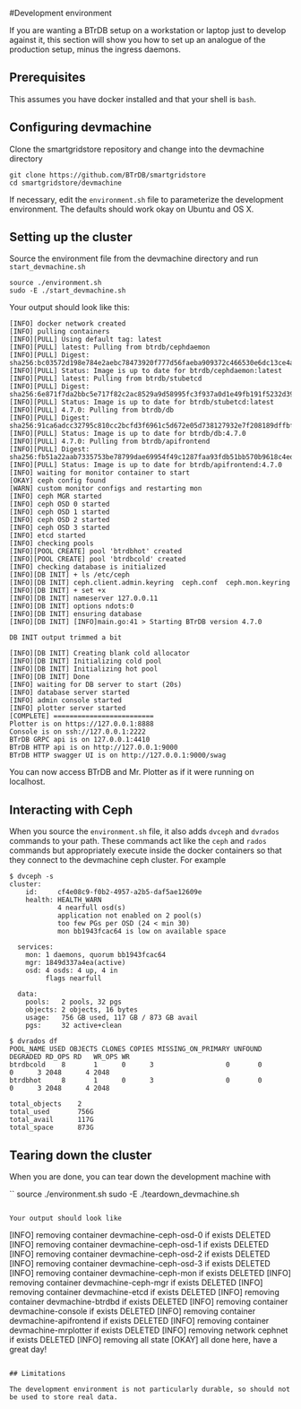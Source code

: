
#Development environment

If you are wanting a BTrDB setup on a workstation or laptop just to develop against it, this section will show you how to set up an analogue of the production setup, minus the ingress daemons.

## Prerequisites

This assumes you have docker installed and that your shell is `bash`.

## Configuring devmachine

Clone the smartgridstore repository and change into the devmachine directory

```
git clone https://github.com/BTrDB/smartgridstore
cd smartgridstore/devmachine
```

If necessary, edit the `environment.sh` file to parameterize the development environment. The defaults should work okay on Ubuntu and OS X. 

## Setting up the cluster

Source the environment file from the devmachine directory and run `start_devmachine.sh`

```
source ./environment.sh
sudo -E ./start_devmachine.sh
```

Your output should look like this:

```
[INFO] docker network created
[INFO] pulling containers
[INFO][PULL] Using default tag: latest
[INFO][PULL] latest: Pulling from btrdb/cephdaemon
[INFO][PULL] Digest: sha256:bc03572d198e784e2aebc78473920f777d56faeba909372c466530e6dc13ce4a
[INFO][PULL] Status: Image is up to date for btrdb/cephdaemon:latest
[INFO][PULL] latest: Pulling from btrdb/stubetcd
[INFO][PULL] Digest: sha256:6e871f7da2bbc5e717f82c2ac8529a9d58995fc3f937a0d1e49fb191f5232d39
[INFO][PULL] Status: Image is up to date for btrdb/stubetcd:latest
[INFO][PULL] 4.7.0: Pulling from btrdb/db
[INFO][PULL] Digest: sha256:91ca6adcc32795c810cc2bcfd3f6961c5d672e05d738127932e7f208189dffbf
[INFO][PULL] Status: Image is up to date for btrdb/db:4.7.0
[INFO][PULL] 4.7.0: Pulling from btrdb/apifrontend
[INFO][PULL] Digest: sha256:fb51a22aab7335753be78799dae69954f49c1287faa93fdb51bb570b9618c4ed
[INFO][PULL] Status: Image is up to date for btrdb/apifrontend:4.7.0
[INFO] waiting for monitor container to start
[OKAY] ceph config found
[WARN] custom monitor configs and restarting mon
[INFO] ceph MGR started
[INFO] ceph OSD 0 started
[INFO] ceph OSD 1 started
[INFO] ceph OSD 2 started
[INFO] ceph OSD 3 started
[INFO] etcd started
[INFO] checking pools
[INFO][POOL CREATE] pool 'btrdbhot' created
[INFO][POOL CREATE] pool 'btrdbcold' created
[INFO] checking database is initialized
[INFO][DB INIT] + ls /etc/ceph
[INFO][DB INIT] ceph.client.admin.keyring  ceph.conf  ceph.mon.keyring
[INFO][DB INIT] + set +x
[INFO][DB INIT] nameserver 127.0.0.11
[INFO][DB INIT] options ndots:0
[INFO][DB INIT] ensuring database
[INFO][DB INIT] [INFO]main.go:41 > Starting BTrDB version 4.7.0 

DB INIT output trimmed a bit

[INFO][DB INIT] Creating blank cold allocator
[INFO][DB INIT] Initializing cold pool
[INFO][DB INIT] Initializing hot pool
[INFO][DB INIT] Done
[INFO] waiting for DB server to start (20s)
[INFO] database server started
[INFO] admin console started
[INFO] plotter server started
[COMPLETE] =========================
Plotter is on https://127.0.0.1:8888
Console is on ssh://127.0.0.1:2222
BTrDB GRPC api is on 127.0.0.1:4410
BTrDB HTTP api is on http://127.0.0.1:9000
BTrDB HTTP swagger UI is on http://127.0.0.1:9000/swag
```

You can now access BTrDB and Mr. Plotter as if it were running on localhost.

## Interacting with Ceph

When you source the `environment.sh` file, it also adds `dvceph` and `dvrados` commands to your path. These commands act like the `ceph` and `rados` commands but appropriately execute inside the docker containers so that they connect to the devmachine ceph cluster. For example

```
$ dvceph -s  
cluster:
    id:     cf4e08c9-f0b2-4957-a2b5-daf5ae12609e
    health: HEALTH_WARN
            4 nearfull osd(s)
            application not enabled on 2 pool(s)
            too few PGs per OSD (24 < min 30)
            mon bb1943fcac64 is low on available space
 
  services:
    mon: 1 daemons, quorum bb1943fcac64
    mgr: 1849d337a4ea(active)
    osd: 4 osds: 4 up, 4 in
         flags nearfull
 
  data:
    pools:   2 pools, 32 pgs
    objects: 2 objects, 16 bytes
    usage:   756 GB used, 117 GB / 873 GB avail
    pgs:     32 active+clean

$ dvrados df
POOL_NAME USED OBJECTS CLONES COPIES MISSING_ON_PRIMARY UNFOUND DEGRADED RD_OPS RD   WR_OPS WR   
btrdbcold    8       1      0      3                  0       0        0      3 2048      4 2048 
btrdbhot     8       1      0      3                  0       0        0      3 2048      4 2048 

total_objects    2
total_used       756G
total_avail      117G
total_space      873G

```

## Tearing down the cluster

When you are done, you can tear down the development machine with

``
source ./environment.sh 
sudo -E ./teardown_devmachine.sh 
```

Your output should look like

```
[INFO] removing container devmachine-ceph-osd-0 if exists
 DELETED
[INFO] removing container devmachine-ceph-osd-1 if exists
 DELETED
[INFO] removing container devmachine-ceph-osd-2 if exists
 DELETED
[INFO] removing container devmachine-ceph-osd-3 if exists
 DELETED
[INFO] removing container devmachine-ceph-mon if exists
 DELETED
[INFO] removing container devmachine-ceph-mgr if exists
 DELETED
[INFO] removing container devmachine-etcd if exists
 DELETED
[INFO] removing container devmachine-btrdbd if exists
 DELETED
[INFO] removing container devmachine-console if exists
 DELETED
[INFO] removing container devmachine-apifrontend if exists
 DELETED
[INFO] removing container devmachine-mrplotter if exists
 DELETED
[INFO] removing network cephnet if exists
 DELETED
[INFO] removing all state
[OKAY] all done here, have a great day!
```

## Limitations

The development environment is not particularly durable, so should not be used to store real data. 